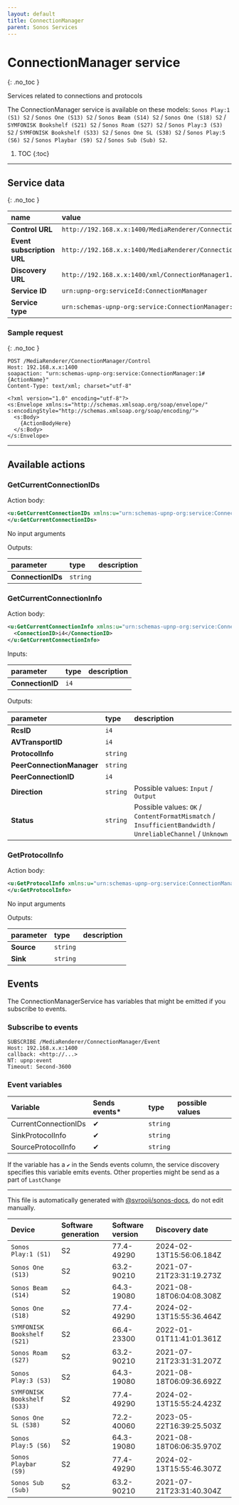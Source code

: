 ```yaml
---
layout: default
title: ConnectionManager
parent: Sonos Services
---
```

# ConnectionManager service
{: .no_toc }

Services related to connections and protocols

The ConnectionManager service is available on these models: `Sonos Play:1 (S1) S2` / `Sonos One (S13) S2` / `Sonos Beam (S14) S2` / `Sonos One (S18) S2` / `SYMFONISK Bookshelf (S21) S2` / `Sonos Roam (S27) S2` / `Sonos Play:3 (S3) S2` / `SYMFONISK Bookshelf (S33) S2` / `Sonos One SL (S38) S2` / `Sonos Play:5 (S6) S2` / `Sonos Playbar (S9) S2` / `Sonos Sub (Sub) S2`.

1. TOC
{:toc}

---

## Service data
{: .no_toc }

| name | value |
|:-----|:------|
| **Control URL** | `http://192.168.x.x:1400/MediaRenderer/ConnectionManager/Control` |
| **Event subscription URL** | `http://192.168.x.x:1400/MediaRenderer/ConnectionManager/Event` |
| **Discovery URL** | `http://192.168.x.x:1400/xml/ConnectionManager1.xml` |
| **Service ID** | `urn:upnp-org:serviceId:ConnectionManager` |
| **Service type** | `urn:schemas-upnp-org:service:ConnectionManager:1` |

### Sample request
{: .no_toc }

```text
POST /MediaRenderer/ConnectionManager/Control
Host: 192.168.x.x:1400
soapaction: "urn:schemas-upnp-org:service:ConnectionManager:1#{ActionName}"
Content-Type: text/xml; charset="utf-8"

<?xml version="1.0" encoding="utf-8"?>
<s:Envelope xmlns:s="http://schemas.xmlsoap.org/soap/envelope/" s:encodingStyle="http://schemas.xmlsoap.org/soap/encoding/">
  <s:Body>
    {ActionBodyHere}
  </s:Body>
</s:Envelope>
```

---

## Available actions

### GetCurrentConnectionIDs

Action body:

```xml
<u:GetCurrentConnectionIDs xmlns:u="urn:schemas-upnp-org:service:ConnectionManager:1">
</u:GetCurrentConnectionIDs>
```

No input arguments

Outputs:

| parameter | type | description |
|:----------|:-----|:------------|
| **ConnectionIDs** | `string` |  |

### GetCurrentConnectionInfo

Action body:

```xml
<u:GetCurrentConnectionInfo xmlns:u="urn:schemas-upnp-org:service:ConnectionManager:1">
  <ConnectionID>i4</ConnectionID>
</u:GetCurrentConnectionInfo>
```

Inputs:

| parameter | type | description |
|:----------|:-----|:------------|
| **ConnectionID** | `i4` |  |

Outputs:

| parameter | type | description |
|:----------|:-----|:------------|
| **RcsID** | `i4` |  |
| **AVTransportID** | `i4` |  |
| **ProtocolInfo** | `string` |  |
| **PeerConnectionManager** | `string` |  |
| **PeerConnectionID** | `i4` |  |
| **Direction** | `string` |  Possible values: `Input` / `Output` |
| **Status** | `string` |  Possible values: `OK` / `ContentFormatMismatch` / `InsufficientBandwidth` / `UnreliableChannel` / `Unknown` |

### GetProtocolInfo

Action body:

```xml
<u:GetProtocolInfo xmlns:u="urn:schemas-upnp-org:service:ConnectionManager:1">
</u:GetProtocolInfo>
```

No input arguments

Outputs:

| parameter | type | description |
|:----------|:-----|:------------|
| **Source** | `string` |  |
| **Sink** | `string` |  |

## Events

The ConnectionManagerService has variables that might be emitted if you subscribe to events.

### Subscribe to events

```text
SUBSCRIBE /MediaRenderer/ConnectionManager/Event
Host: 192.168.x.x:1400
callback: <http://...>
NT: upnp:event
Timeout: Second-3600
```

### Event variables

| Variable | Sends events* | type | possible values |
|:---------|:-------------|:-----|:----------------|
| CurrentConnectionIDs | ✔ | `string` |  |
| SinkProtocolInfo | ✔ | `string` |  |
| SourceProtocolInfo | ✔ | `string` |  |

If the variable has a `✔` in the Sends events column, the service discovery specifies this variable emits events. Other properties might be send as a part of `LastChange`

---

This file is automatically generated with [@svrooij/sonos-docs](https://github.com/svrooij/sonos-api-docs/tree/main/generator/sonos-docs), do not edit manually.

| Device | Software generation | Software version | Discovery date |
|:-------|:--------------------|:-----------------|:---------------|
| `Sonos Play:1 (S1)` | S2 | 77.4-49290 | 2024-02-13T15:56:06.184Z |
| `Sonos One (S13)` | S2 | 63.2-90210 | 2021-07-21T23:31:19.273Z |
| `Sonos Beam (S14)` | S2 | 64.3-19080 | 2021-08-18T06:04:08.308Z |
| `Sonos One (S18)` | S2 | 77.4-49290 | 2024-02-13T15:55:36.464Z |
| `SYMFONISK Bookshelf (S21)` | S2 | 66.4-23300 | 2022-01-01T11:41:01.361Z |
| `Sonos Roam (S27)` | S2 | 63.2-90210 | 2021-07-21T23:31:31.207Z |
| `Sonos Play:3 (S3)` | S2 | 64.3-19080 | 2021-08-18T06:09:36.692Z |
| `SYMFONISK Bookshelf (S33)` | S2 | 77.4-49290 | 2024-02-13T15:55:24.423Z |
| `Sonos One SL (S38)` | S2 | 72.2-40060 | 2023-05-22T16:39:25.503Z |
| `Sonos Play:5 (S6)` | S2 | 64.3-19080 | 2021-08-18T06:06:35.970Z |
| `Sonos Playbar (S9)` | S2 | 77.4-49290 | 2024-02-13T15:55:46.307Z |
| `Sonos Sub (Sub)` | S2 | 63.2-90210 | 2021-07-21T23:31:40.304Z |
